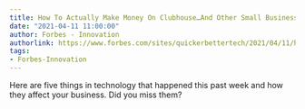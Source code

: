 ```yaml
---
title: How To Actually Make Money On Clubhouse…And Other Small Business Tech News
date: "2021-04-11 11:00:00"
author: Forbes - Innovation
authorlink: https://www.forbes.com/sites/quickerbettertech/2021/04/11/how-to-actually-make-money-on-clubhouseand-other-small-business-tech-news/
tags:
- Forbes-Innovation
---
```

Here are five things in technology that happened this past week and how they affect your business. Did you miss them?